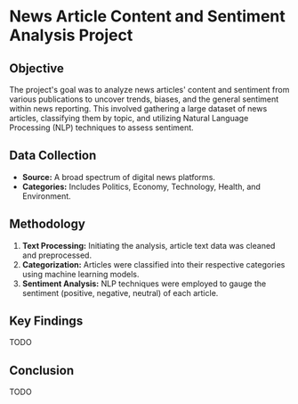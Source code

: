 # News Article Content and Sentiment Analysis Project

## Objective
The project's goal was to analyze news articles' content and sentiment from various publications to uncover trends, biases, and the general sentiment within news reporting. This involved gathering a large dataset of news articles, classifying them by topic, and utilizing Natural Language Processing (NLP) techniques to assess sentiment.

## Data Collection
- **Source:** A broad spectrum of digital news platforms.
- **Categories:** Includes Politics, Economy, Technology, Health, and Environment.

## Methodology
1. **Text Processing:** Initiating the analysis, article text data was cleaned and preprocessed.
2. **Categorization:** Articles were classified into their respective categories using machine learning models.
3. **Sentiment Analysis:** NLP techniques were employed to gauge the sentiment (positive, negative, neutral) of each article.

## Key Findings
TODO

## Conclusion
TODO

 
